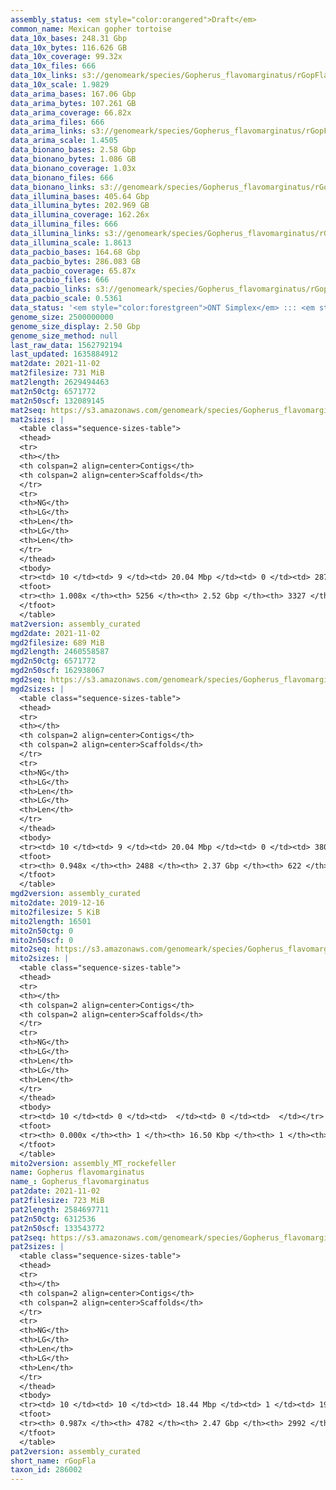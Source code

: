 ```yaml
---
assembly_status: <em style="color:orangered">Draft</em>
common_name: Mexican gopher tortoise
data_10x_bases: 248.31 Gbp
data_10x_bytes: 116.626 GB
data_10x_coverage: 99.32x
data_10x_files: 666
data_10x_links: s3://genomeark/species/Gopherus_flavomarginatus/rGopFla2/genomic_data/10x/<br>
data_10x_scale: 1.9829
data_arima_bases: 167.06 Gbp
data_arima_bytes: 107.261 GB
data_arima_coverage: 66.82x
data_arima_files: 666
data_arima_links: s3://genomeark/species/Gopherus_flavomarginatus/rGopFla2/genomic_data/arima/<br>
data_arima_scale: 1.4505
data_bionano_bases: 2.58 Gbp
data_bionano_bytes: 1.086 GB
data_bionano_coverage: 1.03x
data_bionano_files: 666
data_bionano_links: s3://genomeark/species/Gopherus_flavomarginatus/rGopFla2/genomic_data/bionano/<br>
data_illumina_bases: 405.64 Gbp
data_illumina_bytes: 202.969 GB
data_illumina_coverage: 162.26x
data_illumina_files: 666
data_illumina_links: s3://genomeark/species/Gopherus_flavomarginatus/rGopFla1/genomic_data/illumina/<br>s3://genomeark/species/Gopherus_flavomarginatus/rGopFla3/genomic_data/illumina/<br>
data_illumina_scale: 1.8613
data_pacbio_bases: 164.68 Gbp
data_pacbio_bytes: 286.083 GB
data_pacbio_coverage: 65.87x
data_pacbio_files: 666
data_pacbio_links: s3://genomeark/species/Gopherus_flavomarginatus/rGopFla2/genomic_data/pacbio/<br>
data_pacbio_scale: 0.5361
data_status: '<em style="color:forestgreen">ONT Simplex</em> ::: <em style="color:forestgreen">10x</em> ::: <em style="color:forestgreen">Bionano</em> ::: <em style="color:forestgreen">Arima</em> ::: <em style="color:forestgreen">Phase</em>'
genome_size: 2500000000
genome_size_display: 2.50 Gbp
genome_size_method: null
last_raw_data: 1562792194
last_updated: 1635884912
mat2date: 2021-11-02
mat2filesize: 731 MiB
mat2length: 2629494463
mat2n50ctg: 6571772
mat2n50scf: 132089145
mat2seq: https://s3.amazonaws.com/genomeark/species/Gopherus_flavomarginatus/rGopFla2/assembly_curated/rGopFla2.mat.decon.20211102.fasta.gz
mat2sizes: |
  <table class="sequence-sizes-table">
  <thead>
  <tr>
  <th></th>
  <th colspan=2 align=center>Contigs</th>
  <th colspan=2 align=center>Scaffolds</th>
  </tr>
  <tr>
  <th>NG</th>
  <th>LG</th>
  <th>Len</th>
  <th>LG</th>
  <th>Len</th>
  </tr>
  </thead>
  <tbody>
  <tr><td> 10 </td><td> 9 </td><td> 20.04 Mbp </td><td> 0 </td><td> 287.59 Mbp </td></tr>  <tr><td> 20 </td><td> 24 </td><td> 14.55 Mbp </td><td> 1 </td><td> 227.32 Mbp </td></tr>  <tr><td> 30 </td><td> 44 </td><td> 10.72 Mbp </td><td> 3 </td><td> 171.48 Mbp </td></tr>  <tr><td> 40 </td><td> 70 </td><td> 8.34 Mbp </td><td> 4 </td><td> 149.18 Mbp </td></tr>  <tr style="background-color:#cccccc;"><td> 50 </td><td> 104 </td><td style="background-color:#88ff88;"> 6.57 Mbp </td><td> 6 </td><td style="background-color:#88ff88;"> 132.09 Mbp </td></tr>  <tr><td> 60 </td><td> 150 </td><td> 4.47 Mbp </td><td> 8 </td><td> 115.58 Mbp </td></tr>  <tr><td> 70 </td><td> 218 </td><td> 2.99 Mbp </td><td> 11 </td><td> 52.22 Mbp </td></tr>  <tr><td> 80 </td><td> 343 </td><td> 1.35 Mbp </td><td> 17 </td><td> 35.52 Mbp </td></tr>  <tr><td> 90 </td><td> 875 </td><td> 188.73 Kbp </td><td> 27 </td><td> 16.80 Mbp </td></tr>  <tr><td> 100 </td><td> 4263 </td><td> 36.07 Kbp </td><td> 492 </td><td> 88.60 Kbp </td></tr>  </tbody>
  <tfoot>
  <tr><th> 1.008x </th><th> 5256 </th><th> 2.52 Gbp </th><th> 3327 </th><th> 2.63 Gbp </th></tr>
  </tfoot>
  </table>
mat2version: assembly_curated
mgd2date: 2021-11-02
mgd2filesize: 689 MiB
mgd2length: 2460558587
mgd2n50ctg: 6571772
mgd2n50scf: 162938067
mgd2seq: https://s3.amazonaws.com/genomeark/species/Gopherus_flavomarginatus/rGopFla2/assembly_curated/rGopFla2.mat.Y.cur.20211102.fasta.gz
mgd2sizes: |
  <table class="sequence-sizes-table">
  <thead>
  <tr>
  <th></th>
  <th colspan=2 align=center>Contigs</th>
  <th colspan=2 align=center>Scaffolds</th>
  </tr>
  <tr>
  <th>NG</th>
  <th>LG</th>
  <th>Len</th>
  <th>LG</th>
  <th>Len</th>
  </tr>
  </thead>
  <tbody>
  <tr><td> 10 </td><td> 9 </td><td> 20.04 Mbp </td><td> 0 </td><td> 380.50 Mbp </td></tr>  <tr><td> 20 </td><td> 24 </td><td> 14.55 Mbp </td><td> 1 </td><td> 303.24 Mbp </td></tr>  <tr><td> 30 </td><td> 44 </td><td> 10.72 Mbp </td><td> 2 </td><td> 288.98 Mbp </td></tr>  <tr><td> 40 </td><td> 70 </td><td> 8.31 Mbp </td><td> 3 </td><td> 218.34 Mbp </td></tr>  <tr style="background-color:#cccccc;"><td> 50 </td><td> 104 </td><td style="background-color:#88ff88;"> 6.57 Mbp </td><td> 4 </td><td style="background-color:#88ff88;"> 162.94 Mbp </td></tr>  <tr><td> 60 </td><td> 151 </td><td> 4.44 Mbp </td><td> 6 </td><td> 117.50 Mbp </td></tr>  <tr><td> 70 </td><td> 219 </td><td> 2.97 Mbp </td><td> 8 </td><td> 93.14 Mbp </td></tr>  <tr><td> 80 </td><td> 345 </td><td> 1.35 Mbp </td><td> 11 </td><td> 53.03 Mbp </td></tr>  <tr><td> 90 </td><td> 891 </td><td> 179.53 Kbp </td><td> 19 </td><td> 25.72 Mbp </td></tr>  <tr><td> 100 </td><td> 0 </td><td>  </td><td> 0 </td><td>  </td></tr>  </tbody>
  <tfoot>
  <tr><th> 0.948x </th><th> 2488 </th><th> 2.37 Gbp </th><th> 622 </th><th> 2.46 Gbp </th></tr>
  </tfoot>
  </table>
mgd2version: assembly_curated
mito2date: 2019-12-16
mito2filesize: 5 KiB
mito2length: 16501
mito2n50ctg: 0
mito2n50scf: 0
mito2seq: https://s3.amazonaws.com/genomeark/species/Gopherus_flavomarginatus/rGopFla2/assembly_MT_rockefeller/rGopFla2.MT.20191216.fasta.gz
mito2sizes: |
  <table class="sequence-sizes-table">
  <thead>
  <tr>
  <th></th>
  <th colspan=2 align=center>Contigs</th>
  <th colspan=2 align=center>Scaffolds</th>
  </tr>
  <tr>
  <th>NG</th>
  <th>LG</th>
  <th>Len</th>
  <th>LG</th>
  <th>Len</th>
  </tr>
  </thead>
  <tbody>
  <tr><td> 10 </td><td> 0 </td><td>  </td><td> 0 </td><td>  </td></tr>  <tr><td> 20 </td><td> 0 </td><td>  </td><td> 0 </td><td>  </td></tr>  <tr><td> 30 </td><td> 0 </td><td>  </td><td> 0 </td><td>  </td></tr>  <tr><td> 40 </td><td> 0 </td><td>  </td><td> 0 </td><td>  </td></tr>  <tr style="background-color:#cccccc;"><td> 50 </td><td> 0 </td><td style="background-color:#ff8888;">  </td><td> 0 </td><td style="background-color:#ff8888;">  </td></tr>  <tr><td> 60 </td><td> 0 </td><td>  </td><td> 0 </td><td>  </td></tr>  <tr><td> 70 </td><td> 0 </td><td>  </td><td> 0 </td><td>  </td></tr>  <tr><td> 80 </td><td> 0 </td><td>  </td><td> 0 </td><td>  </td></tr>  <tr><td> 90 </td><td> 0 </td><td>  </td><td> 0 </td><td>  </td></tr>  <tr><td> 100 </td><td> 0 </td><td>  </td><td> 0 </td><td>  </td></tr>  </tbody>
  <tfoot>
  <tr><th> 0.000x </th><th> 1 </th><th> 16.50 Kbp </th><th> 1 </th><th> 16.50 Kbp </th></tr>
  </tfoot>
  </table>
mito2version: assembly_MT_rockefeller
name: Gopherus flavomarginatus
name_: Gopherus_flavomarginatus
pat2date: 2021-11-02
pat2filesize: 723 MiB
pat2length: 2584697711
pat2n50ctg: 6312536
pat2n50scf: 133543772
pat2seq: https://s3.amazonaws.com/genomeark/species/Gopherus_flavomarginatus/rGopFla2/assembly_curated/rGopFla2.pat.decon.20211102.fasta.gz
pat2sizes: |
  <table class="sequence-sizes-table">
  <thead>
  <tr>
  <th></th>
  <th colspan=2 align=center>Contigs</th>
  <th colspan=2 align=center>Scaffolds</th>
  </tr>
  <tr>
  <th>NG</th>
  <th>LG</th>
  <th>Len</th>
  <th>LG</th>
  <th>Len</th>
  </tr>
  </thead>
  <tbody>
  <tr><td> 10 </td><td> 10 </td><td> 18.44 Mbp </td><td> 1 </td><td> 191.19 Mbp </td></tr>  <tr><td> 20 </td><td> 26 </td><td> 13.25 Mbp </td><td> 2 </td><td> 171.70 Mbp </td></tr>  <tr><td> 30 </td><td> 49 </td><td> 10.00 Mbp </td><td> 4 </td><td> 148.32 Mbp </td></tr>  <tr><td> 40 </td><td> 76 </td><td> 8.07 Mbp </td><td> 5 </td><td> 141.10 Mbp </td></tr>  <tr style="background-color:#cccccc;"><td> 50 </td><td> 111 </td><td style="background-color:#88ff88;"> 6.31 Mbp </td><td> 7 </td><td style="background-color:#88ff88;"> 133.54 Mbp </td></tr>  <tr><td> 60 </td><td> 157 </td><td> 4.80 Mbp </td><td> 9 </td><td> 114.44 Mbp </td></tr>  <tr><td> 70 </td><td> 219 </td><td> 3.19 Mbp </td><td> 12 </td><td> 74.30 Mbp </td></tr>  <tr><td> 80 </td><td> 338 </td><td> 1.28 Mbp </td><td> 17 </td><td> 34.95 Mbp </td></tr>  <tr><td> 90 </td><td> 933 </td><td> 145.44 Kbp </td><td> 28 </td><td> 13.65 Mbp </td></tr>  <tr><td> 100 </td><td> 0 </td><td>  </td><td> 849 </td><td> 66.83 Kbp </td></tr>  </tbody>
  <tfoot>
  <tr><th> 0.987x </th><th> 4782 </th><th> 2.47 Gbp </th><th> 2992 </th><th> 2.58 Gbp </th></tr>
  </tfoot>
  </table>
pat2version: assembly_curated
short_name: rGopFla
taxon_id: 286002
---
```

